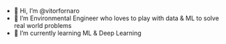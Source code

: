 - 👋 Hi, I’m @vitorfornaro
- 👀 I’m Environmental Engineer who loves to play with data & ML to solve real world problems
- 🌱 I’m currently learning ML & Deep Learning
<!---
vitorfornaro/vitorfornaro is a ✨ special ✨ repository because its `README.md` (this file) appears on your GitHub profile.
You can click the Preview link to take a look at your changes.
--->
